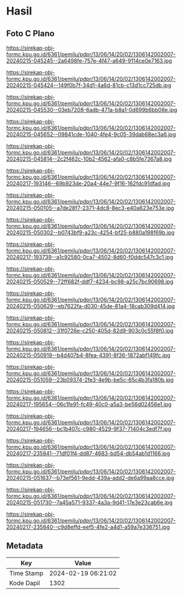 # Hasil

## Foto C Plano

https://sirekap-obj-formc.kpu.go.id/6361/pemilu/pdpr/13/06/14/20/02/1306142002007-20240215-045245--2a6498fe-757e-4f47-a649-9114ce0e7163.jpg

https://sirekap-obj-formc.kpu.go.id/6361/pemilu/pdpr/13/06/14/20/02/1306142002007-20240215-045424--149f0b7f-34d1-4a6d-81cb-c13d1cc725db.jpg

https://sirekap-obj-formc.kpu.go.id/6361/pemilu/pdpr/13/06/14/20/02/1306142002007-20240215-045530--03eb7208-6adb-471a-b8a1-0d699b6bb08e.jpg

https://sirekap-obj-formc.kpu.go.id/6361/pemilu/pdpr/13/06/14/20/02/1306142002007-20240215-045652--09841cde-1040-4fe4-9c05-39dab68ec3a6.jpg

https://sirekap-obj-formc.kpu.go.id/6361/pemilu/pdpr/13/06/14/20/02/1306142002007-20240215-045814--2c2f462c-10b2-4562-afa0-c8b5fe7367a8.jpg

https://sirekap-obj-formc.kpu.go.id/6361/pemilu/pdpr/13/06/14/20/02/1306142002007-20240217-193146--69b923de-20a4-44e7-9f16-162fdc91dfad.jpg

https://sirekap-obj-formc.kpu.go.id/6361/pemilu/pdpr/13/06/14/20/02/1306142002007-20240215-050105--a7de28f7-2371-4dc8-8ec3-e40a623e753e.jpg

https://sirekap-obj-formc.kpu.go.id/6361/pemilu/pdpr/13/06/14/20/02/1306142002007-20240215-050302--b0743bf9-a23c-4254-bf25-b880a198f69b.jpg

https://sirekap-obj-formc.kpu.go.id/6361/pemilu/pdpr/13/06/14/20/02/1306142002007-20240217-193739--a1c92580-0ca7-4502-8d60-f0ddc547c3c1.jpg

https://sirekap-obj-formc.kpu.go.id/6361/pemilu/pdpr/13/06/14/20/02/1306142002007-20240215-050529--72ff682f-ddf7-4234-bc98-a25c7bc90698.jpg

https://sirekap-obj-formc.kpu.go.id/6361/pemilu/pdpr/13/06/14/20/02/1306142002007-20240215-050629--eb7622fa-d030-45de-81a4-18cab309d414.jpg

https://sirekap-obj-formc.kpu.go.id/6361/pemilu/pdpr/13/06/14/20/02/1306142002007-20240215-050812--31f0726e-c250-405d-82d9-903c0c55f8f0.jpg

https://sirekap-obj-formc.kpu.go.id/6361/pemilu/pdpr/13/06/14/20/02/1306142002007-20240215-050919--b4d407b4-8fea-4391-8f36-1872abf149fc.jpg

https://sirekap-obj-formc.kpu.go.id/6361/pemilu/pdpr/13/06/14/20/02/1306142002007-20240215-051059--23b09374-2fe3-4e9b-be5c-65c4b3fa180b.jpg

https://sirekap-obj-formc.kpu.go.id/6361/pemilu/pdpr/13/06/14/20/02/1306142002007-20240217-195654--06c1fe91-fc49-40c0-a5a3-be56d02456e1.jpg

https://sirekap-obj-formc.kpu.go.id/6361/pemilu/pdpr/13/06/14/20/02/1306142002007-20240217-194656--bc1b407c-c980-4529-9f37-71404c3edf7f.jpg

https://sirekap-obj-formc.kpu.go.id/6361/pemilu/pdpr/13/06/14/20/02/1306142002007-20240217-235841--71df01f4-dd87-4683-bd54-db54ab1d1166.jpg

https://sirekap-obj-formc.kpu.go.id/6361/pemilu/pdpr/13/06/14/20/02/1306142002007-20240215-051637--b73ef561-9edd-439a-add2-de6a99aa8cce.jpg

https://sirekap-obj-formc.kpu.go.id/6361/pemilu/pdpr/13/06/14/20/02/1306142002007-20240215-051730--7a45a571-9337-4a3a-9d41-17e3e23cab6e.jpg

https://sirekap-obj-formc.kpu.go.id/6361/pemilu/pdpr/13/06/14/20/02/1306142002007-20240217-235840--c9d8effd-eef5-4fe2-a4d1-a59a7e336751.jpg


## Metadata

| Key        | Value               |
| ---------- | ------------------- |
| Time Stamp | 2024-02-19 06:21:02 |
| Kode Dapil | 1302                |



